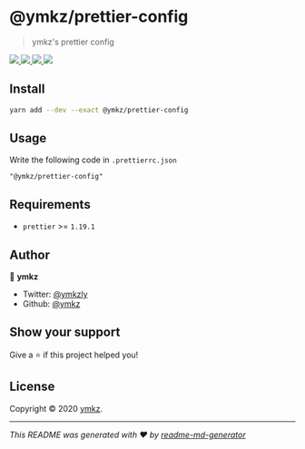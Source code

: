 # @ymkz/prettier-config

> ymkz's prettier config

<p>
  <a href="https://www.npmjs.com/package/@ymkz/prettier-config" target="_blank" rel="noopener noreferrer">
    <img src="https://flat.badgen.net/npm/v/@ymkz/prettier-config?icon=npm" />
  </a>
  <a href="https://www.npmjs.com/package/@ymkz/prettier-config" target="_blank" rel="noopener noreferrer">
    <img src="https://flat.badgen.net/npm/license/@ymkz/prettier-config?icon=npm" />
  </a>
  <a href="https://www.npmjs.com/package/@ymkz/prettier-config" target="_blank" rel="noopener noreferrer">
    <img src="https://flat.badgen.net/npm/dy/@ymkz/prettier-config?icon=npm" />
  </a>
  <a href="https://twitter.com/ymkzly" target="_blank" rel="noopener noreferrer">
    <img src="https://flat.badgen.net/twitter/follow/ymkzly?icon=twitter" />
  </a>
</p>

## Install

```sh
yarn add --dev --exact @ymkz/prettier-config
```

## Usage

Write the following code in `.prettierrc.json`

```
"@ymkz/prettier-config"
```

## Requirements

- `prettier` >= `1.19.1`

## Author

👤 **ymkz**

- Twitter: [@ymkzly](https://twitter.com/ymkzly)
- Github: [@ymkz](https://github.com/ymkz)

## Show your support

Give a ⭐️ if this project helped you!

## License

Copyright © 2020 [ymkz](https://github.com/ymkz).

---

_This README was generated with ❤️ by [readme-md-generator](https://github.com/kefranabg/readme-md-generator)_
